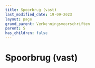 ```yaml
---
title: Spoorbrug (vast)
last_modified_date: 19-09-2023
layout: page
grand_parent: Verkenningsvoorschriften
parent: S
has_children: false
---
```


Spoorbrug (vast)
================

